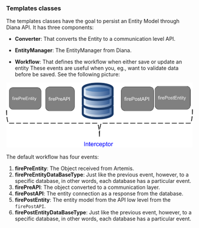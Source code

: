 ### Templates classes

The templates classes have the goal to persist an Entity Model through Diana API. It has three components:

* **Converter**: That converts the Entity to a communication level API.

* **EntityManager**: The EntityManager from Diana.

* **Workflow**: That defines the workflow when either save or update an entity  These events are useful when you, eg., want to validate data before be saved. See the following picture:

![](../../images/integration-artemis.png)

The default workflow has four events:

1. **firePreEntity**: The Object received from Artemis.
2. **firePreEntityDataBaseType**: Just like the previous event, however, to a specific database, in other words, each database has a particular event.
3. **firePreAPI**: The object converted to a communication layer.
4. **firePostAPI**: The entity connection as a response from the database.
5. **firePostEntity**: The entity model from the API low level from the `firePostAPI`.
6. **firePostEntityDataBaseType**: Just like the previous event, however, to a specific database, in other words, each database has a particular event.



